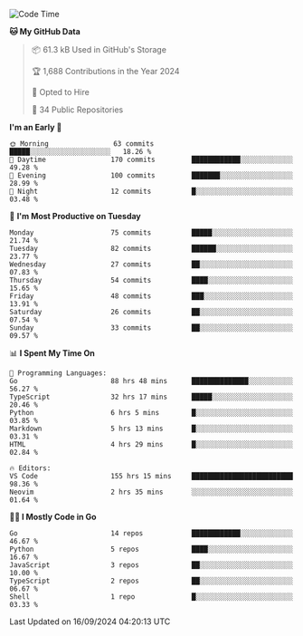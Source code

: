 <!--START_SECTION:thansetan-waka-->
![Code Time](http://img.shields.io/badge/Code%20Time-157%20hrs%2050%20mins-blue)

**🐱 My GitHub Data** 

> 📦 61.3 kB Used in GitHub's Storage 
 > 
> 🏆 1,688 Contributions in the Year 2024
 > 
> 💼 Opted to Hire
 > 
> 📜 34 Public Repositories 
 > 

**I'm an Early 🐤** 

```text
🌞 Morning                63 commits          █████░░░░░░░░░░░░░░░░░░░░   18.26 % 
🌆 Daytime                170 commits         ████████████░░░░░░░░░░░░░   49.28 % 
🌃 Evening                100 commits         ███████░░░░░░░░░░░░░░░░░░   28.99 % 
🌙 Night                  12 commits          █░░░░░░░░░░░░░░░░░░░░░░░░   03.48 % 
```

📅 **I'm Most Productive on Tuesday** 

```text
Monday                   75 commits          █████░░░░░░░░░░░░░░░░░░░░   21.74 % 
Tuesday                  82 commits          ██████░░░░░░░░░░░░░░░░░░░   23.77 % 
Wednesday                27 commits          ██░░░░░░░░░░░░░░░░░░░░░░░   07.83 % 
Thursday                 54 commits          ████░░░░░░░░░░░░░░░░░░░░░   15.65 % 
Friday                   48 commits          ███░░░░░░░░░░░░░░░░░░░░░░   13.91 % 
Saturday                 26 commits          ██░░░░░░░░░░░░░░░░░░░░░░░   07.54 % 
Sunday                   33 commits          ██░░░░░░░░░░░░░░░░░░░░░░░   09.57 % 
```

📊 **I Spent My Time On** 

```text
💬 Programming Languages: 
Go                       88 hrs 48 mins      ██████████████░░░░░░░░░░░   56.27 % 
TypeScript               32 hrs 17 mins      █████░░░░░░░░░░░░░░░░░░░░   20.46 % 
Python                   6 hrs 5 mins        █░░░░░░░░░░░░░░░░░░░░░░░░   03.85 % 
Markdown                 5 hrs 13 mins       █░░░░░░░░░░░░░░░░░░░░░░░░   03.31 % 
HTML                     4 hrs 29 mins       █░░░░░░░░░░░░░░░░░░░░░░░░   02.84 % 

🔥 Editors: 
VS Code                  155 hrs 15 mins     █████████████████████████   98.36 % 
Neovim                   2 hrs 35 mins       ░░░░░░░░░░░░░░░░░░░░░░░░░   01.64 % 
```

**🧑‍💻 I Mostly Code in Go** 

```text
Go                       14 repos            ████████████░░░░░░░░░░░░░   46.67 % 
Python                   5 repos             ████░░░░░░░░░░░░░░░░░░░░░   16.67 % 
JavaScript               3 repos             ██░░░░░░░░░░░░░░░░░░░░░░░   10.00 % 
TypeScript               2 repos             ██░░░░░░░░░░░░░░░░░░░░░░░   06.67 % 
Shell                    1 repo              █░░░░░░░░░░░░░░░░░░░░░░░░   03.33 % 
```

Last Updated on 16/09/2024 04:20:13 UTC
<!--END_SECTION:thansetan-waka-->
